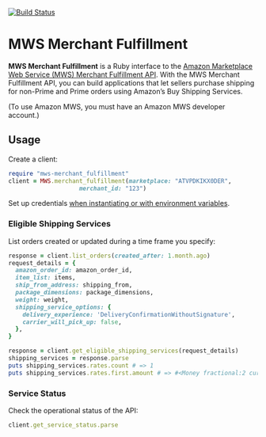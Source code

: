 [![Build Status](https://travis-ci.org/Flowspace-Team/mws-merchant_fulfillment.svg?branch=master)](https://travis-ci.org/Flowspace-Team/mws-merchant_fulfillment)

# MWS Merchant Fulfillment

**MWS Merchant Fulfillment** is a Ruby interface to the [Amazon Marketplace Web Service (MWS) Merchant Fulfillment API](http://docs.developer.amazonservices.com/en_US/merch_fulfill/index.html). With the MWS Merchant Fulfillment API, you can build applications that let sellers purchase shipping for non-Prime and Prime orders using Amazon’s Buy Shipping Services.

(To use Amazon MWS, you must have an Amazon MWS developer account.)

## Usage

Create a client:

```ruby
require "mws-merchant_fulfillment"
client = MWS.merchant_fulfillment(marketplace: "ATVPDKIKX0DER",
                    merchant_id: "123")
```

Set up credentials [when instantiating or with environment variables](https://github.com/Flowspace-Team/peddler#usage).

### Eligible Shipping Services

List orders created or updated during a time frame you specify:

```ruby
response = client.list_orders(created_after: 1.month.ago)
request_details = {
  amazon_order_id: amazon_order_id,
  item_list: items,
  ship_from_address: shipping_from,
  package_dimensions: package_dimensions,
  weight: weight,
  shipping_service_options: {
    delivery_experience: 'DeliveryConfirmationWithoutSignature',
    carrier_will_pick_up: false,
  },
}

response = client.get_eligible_shipping_services(request_details)
shipping_services = response.parse
puts shipping_services.rates.count # => 1
puts shipping_services.rates.first.amount # => #<Money fractional:2 currency:USD>
```

### Service Status

Check the operational status of the API:

```ruby
client.get_service_status.parse
```

